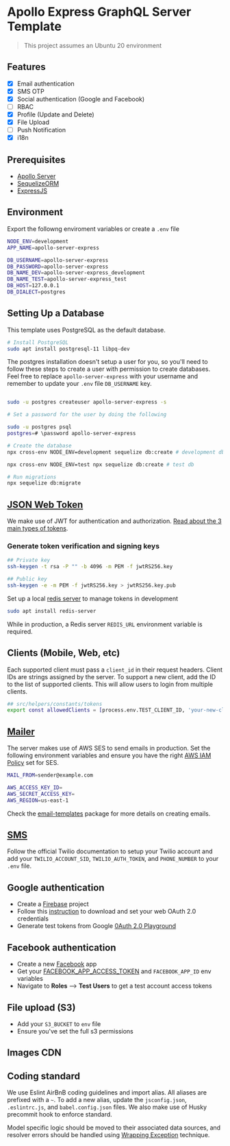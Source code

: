 # Apollo Express GraphQL Server Template

> This project assumes an Ubuntu 20 environment

## Features

- [x] Email authentication
- [x] SMS OTP
- [x] Social authentication (Google and Facebook)
- [ ] RBAC
- [x] Profile (Update and Delete)
- [x] File Upload
- [ ] Push Notification
- [x] i18n

## Prerequisites

- [Apollo Server](https://www.apollographql.com/docs/apollo-server/)
- [SequelizeORM](https://sequelize.org/master/manual/migrations.html)
- [ExpressJS](https://expressjs.com/)

## Environment

Export the followng enviroment variables or create a `.env` file

```sh
NODE_ENV=development
APP_NAME=apollo-server-express

DB_USERNAME=apollo-server-express
DB_PASSWORD=apollo-server-express
DB_NAME_DEV=apollo-server-express_development
DB_NAME_TEST=apollo-server-express_test
DB_HOST=127.0.0.1
DB_DIALECT=postgres
```

## Setting Up a Database

This template uses PostgreSQL as the default database.

```sh
# Install PostgreSQL
sudo apt install postgresql-11 libpq-dev
```

The postgres installation doesn't setup a user for you, so you'll need to follow these steps to create a user with permission to create databases. Feel free to replace `apollo-server-express` with your username and remember to update your `.env` file `DB_USERNAME` key.

```sh

sudo -u postgres createuser apollo-server-express -s

# Set a password for the user by doing the following

sudo -u postgres psql
postgres=# \password apollo-server-express

# Create the database
npx cross-env NODE_ENV=development sequelize db:create # development db

npx cross-env NODE_ENV=test npx sequelize db:create # test db

# Run migrations
npx sequelize db:migrate
```

## [JSON Web Token](https://github.com/auth0/node-jsonwebtoken#readme)

We make use of JWT for authentication and authorization. [Read about the 3 main types of tokens](https://auth0.com/blog/refresh-tokens-what-are-they-and-when-to-use-them/).

### Generate token verification and signing keys

```sh
## Private key
ssh-keygen -t rsa -P "" -b 4096 -m PEM -f jwtRS256.key

## Public key
ssh-keygen -e -m PEM -f jwtRS256.key > jwtRS256.key.pub
```

Set up a local [redis server](https://redis.io/download#from-the-official-ubuntu-ppa) to manage tokens in development

```sh
sudo apt install redis-server
```

While in production, a Redis server `REDIS_URL` environment variable is required.

## Clients (Mobile, Web, etc)

Each supported client must pass a `client_id` in their request headers. Client IDs are strings assigned by the server. To support a new client, add the ID to the list of supported clients. This will allow users to login from multiple clients.

```sh
## src/helpers/constants/tokens
export const allowedClients = [process.env.TEST_CLIENT_ID, 'your-new-client-id'];
```

## [Mailer](https://nodemailer.com/transports/ses/)

The server makes use of AWS SES to send emails in production. Set the following environment variables and ensure you have the right [AWS IAM Policy](https://nodemailer.com/transports/ses/#example-3) set for SES.

```sh
MAIL_FROM=sender@example.com

AWS_ACCESS_KEY_ID=
AWS_SECRET_ACCESS_KEY=
AWS_REGION=us-east-1
```

Check the [email-templates](https://github.com/forwardemail/email-templates) package for more details on creating emails.

## [SMS](https://www.twilio.com/docs/sms/quickstart/node)

Follow the official Twilio documentation to setup your Twilio account and add your `TWILIO_ACCOUNT_SID`, `TWILIO_AUTH_TOKEN`, and `PHONE_NUMBER` to your `.env` file.

## Google authentication

- Create a [Firebase](https://console.firebase.google.com) project
- Follow this [instruction](https://github.com/googleapis/google-auth-library-nodejs#download-your-service-account-credentials-json-file) to download and set your web OAuth 2.0 credentials
- Generate test tokens from Google [0Auth 2.0 Playground](https://developers.google.com/oauthplayground/)

## Facebook authentication

- Create a new [Facebook](https://developers.facebook.com/) app
- Get your [FACEBOOK_APP_ACCESS_TOKEN](https://developers.facebook.com/tools/access_token/) and `FACEBOOK_APP_ID` env variables
- Navigate to **Roles** ⟶ **Test Users** to get a test account access tokens

## File upload (S3)

- Add your `S3_BUCKET` to `env` file
- Ensure you've set the full s3 permissions

## Images CDN

## Coding standard

We use Eslint AirBnB coding guidelines and import alias. All aliases are prefixed with a `~`. To add a new alias, update the `jsconfig.json`, `.eslintrc.js`, and `babel.config.json` files. We also make use of Husky precommit hook to enforce standard.

Model specific logic should be moved to their associated data sources, and resolver errors should be handled using [Wrapping Exception](https://javascript.info/custom-errors) technique.
